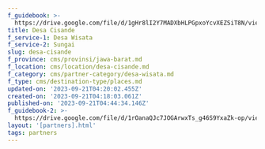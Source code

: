 ```yaml
---
f_guidebook: >-
  https://drive.google.com/file/d/1gHr8lI2Y7MADXbHLPGpxoYcvXEZSiT8N/view?usp=drive_link
title: Desa Cisande
f_service-1: Desa Wisata
f_service-2: Sungai
slug: desa-cisande
f_province: cms/provinsi/jawa-barat.md
f_location: cms/location/desa-cisande.md
f_category: cms/partner-category/desa-wisata.md
f_type: cms/destination-type/places.md
updated-on: '2023-09-21T04:20:02.455Z'
created-on: '2023-09-21T04:18:03.061Z'
published-on: '2023-09-21T04:44:34.146Z'
f_guidebook-2: >-
  https://drive.google.com/file/d/1rOanaQJc7JOGArwxTs_g46S9YxaZk-op/view?usp=drive_link
layout: '[partners].html'
tags: partners
---
```



